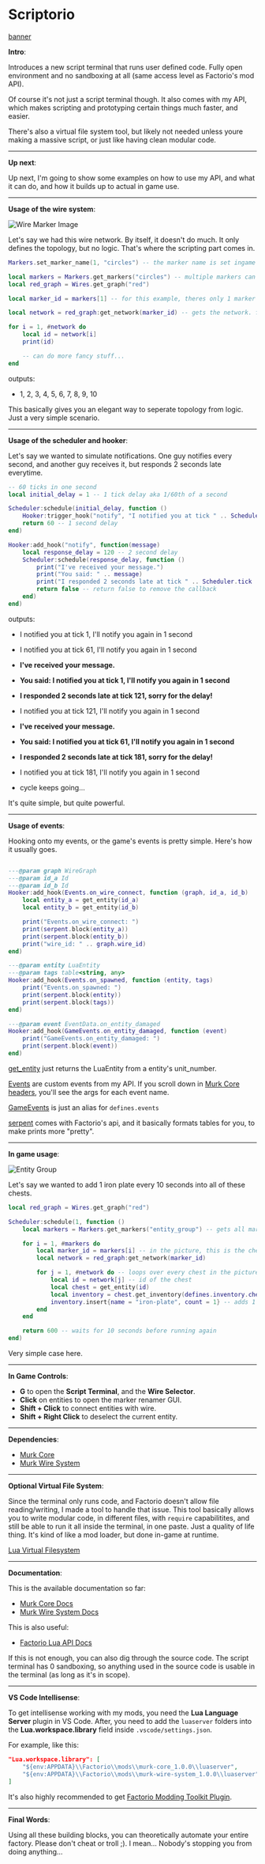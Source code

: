 # Scriptorio

[banner](images/banner.png)

**Intro**:

Introduces a new script terminal that runs user defined code. Fully open environment and no sandboxing at all (same access level as Factorio's mod API).

Of course it's not just a script terminal though. It also comes with my API, which makes scripting and prototyping certain things much faster, and easier. 

There's also a virtual file system tool, but likely not needed unless youre making a massive script, or just like having clean modular code.

---

**Up next**:

Up next, I'm going to show some examples on how to use my API, and what it can do, and how it builds up to actual in game use.

---

**Usage of the wire system**:

![Wire Marker Image](images/wire_marker.png)

Let's say we had this wire network. By itself, it doesn't do much. It only defines the topology, but no logic. That's where the scripting part comes in.

``` lua
Markers.set_marker_name(1, "circles") -- the marker name is set ingame via a gui, but we do this for now since it's an example.

local markers = Markers.get_markers("circles") -- multiple markers can have the same name, hence get_markers
local red_graph = Wires.get_graph("red")

local marker_id = markers[1] -- for this example, theres only 1 marker named "circles", hence index = 1

local network = red_graph:get_network(marker_id) -- gets the network. from the image, it will return [1, 10].

for i = 1, #network do
    local id = network[i]
    print(id)

    -- can do more fancy stuff...
end
```

outputs:
- 1, 2, 3, 4, 5, 6, 7, 8, 9, 10

This basically gives you an elegant way to seperate topology from logic. Just a very simple scenario.

---

**Usage of the scheduler and hooker**:

Let's say we wanted to simulate notifications. One guy notifies every second, and another guy receives it, but responds 2 seconds late everytime.

``` lua
-- 60 ticks in one second
local initial_delay = 1 -- 1 tick delay aka 1/60th of a second

Scheduler:schedule(initial_delay, function ()
    Hooker:trigger_hook("notify", "I notified you at tick " .. Scheduler.tick .. ", I'll notify you again in 1 second")
    return 60 -- 1 second delay
end)

Hooker:add_hook("notify", function(message)
    local response_delay = 120 -- 2 second delay
    Scheduler:schedule(response_delay, function ()
        print("I've received your message.")
        print("You said: " .. message)
        print("I responded 2 seconds late at tick " .. Scheduler.tick .. ", sorry for the delay!")
        return false -- return false to remove the callback
    end)
end)

```

outputs:
- I notified you at tick 1, I'll notify you again in 1 second
- I notified you at tick 61, I'll notify you again in 1 second

- **I've received your message.**
- **You said: I notified you at tick 1, I'll notify you again in 1 second**
- **I responded 2 seconds late at tick 121, sorry for the delay!**

- I notified you at tick 121, I'll notify you again in 1 second

- **I've received your message.**
- **You said: I notified you at tick 61, I'll notify you again in 1 second**
- **I responded 2 seconds late at tick 181, sorry for the delay!**

- I notified you at tick 181, I'll notify you again in 1 second

- cycle keeps going...

It's quite simple, but quite powerful.

---

**Usage of events**:

Hooking onto my events, or the game's events is pretty simple. Here's how it usually goes.

``` lua

---@param graph WireGraph
---@param id_a Id
---@param id_b Id
Hooker:add_hook(Events.on_wire_connect, function (graph, id_a, id_b)
    local entity_a = get_entity(id_a)
    local entity_b = get_entity(id_b)

    print("Events.on_wire_connect: ")
    print(serpent.block(entity_a))
    print(serpent.block(entity_b))
    print("wire_id: " .. graph.wire_id)
end)

---@param entity LuaEntity
---@param tags table<string, any>
Hooker:add_hook(Events.on_spawned, function (entity, tags)
    print("Events.on_spawned: ")
    print(serpent.block(entity))
    print(serpent.block(tags))
end)

---@param event EventData.on_entity_damaged
Hooker:add_hook(GameEvents.on_entity_damaged, function (event)
    print("GameEvents.on_entity_damaged: ")
    print(serpent.block(event))
end)

```

[get_entity](https://github.com/murk108/murk-core/blob/main/luaserver/globals.d.lua) just returns the LuaEntity from a entity's unit_number.

[Events](https://github.com/murk108/murk-core/blob/main/core/event_defines.lua) are custom events from my API. If you scroll down in [Murk Core headers](https://github.com/murk108/murk-core/blob/main/luaserver/headers.d.lua), you'll see the args for each event name.

[GameEvents](https://lua-api.factorio.com/latest/events.html) is just an alias for `defines.events`

[serpent](https://lua-api.factorio.com/latest/auxiliary/libraries.html) comes with Factorio's api, and it basically formats tables for you, to make prints more "pretty".

---

**In game usage**:

![Entity Group](images/entity_group.png)

Let's say we wanted to add 1 iron plate every 10 seconds into all of these chests.

``` lua
local red_graph = Wires.get_graph("red")

Scheduler:schedule(1, function ()
    local markers = Markers.get_markers("entity_group") -- gets all markers named "entity_group"

    for i = 1, #markers do
        local marker_id = markers[i] -- in the picture, this is the chest marked "entity_group"
        local network = red_graph:get_network(marker_id)

        for j = 1, #network do -- loops over every chest in the picture
            local id = network[j] -- id of the chest
            local chest = get_entity(id)
            local inventory = chest.get_inventory(defines.inventory.chest)
            inventory.insert{name = "iron-plate", count = 1} -- adds 1 iron plate into the chest
        end
    end

    return 600 -- waits for 10 seconds before running again
end)
```

Very simple case here.

---

**In Game Controls**:

- **G** to open the **Script Terminal**, and the **Wire Selector**.
- **Click** on entities to open the marker renamer GUI.
- **Shift + Click** to connect entities with wire.
- **Shift + Right Click** to deselect the current entity.

---

**Dependencies**: 

- [Murk Core](https://github.com/murk108/murk-core)
- [Murk Wire System](https://github.com/murk108/murk-wire-system)

---

**Optional Virtual File System**:

Since the terminal only runs code, and Factorio doesn't allow file reading/writing, I made a tool to handle that issue. This tool basically allows you to write modular code, in different files, with `require` capabilitites, and still be able to run it all inside the terminal, in one paste. Just a quality of life thing. It's kind of like a mod loader, but done in-game at runtime.

[Lua Virtual Filesystem](https://github.com/murk108/lua-vfs)

---

**Documentation**:

This is the available documentation so far:
- [Murk Core Docs](https://github.com/murk108/murk-core/tree/main/luaserver)
- [Murk Wire System Docs](https://github.com/murk108/murk-wire-system/tree/main/luaserver)

This is also useful:
- [Factorio Lua API Docs](https://lua-api.factorio.com/)


If this is not enough, you can also dig through the source code. The script terminal has 0 sandboxing, so anything used in the source code is usable in the terminal (as long as it's in scope).

---

**VS Code Intellisense**:

To get intellisense working with my mods, you need the **Lua Language Server** plugin in VS Code. After, you need to add the `luaserver` folders into the **Lua.workspace.library** field inside `.vscode/settings.json`.

For example, like this:

``` json
"Lua.workspace.library": [
    "${env:APPDATA}\\Factorio\\mods\\murk-core_1.0.0\\luaserver",
    "${env:APPDATA}\\Factorio\\mods\\murk-wire-system_1.0.0\\luaserver"
]
```

It's also highly recommended to get [Factorio Modding Toolkit Plugin](https://marketplace.visualstudio.com/items?itemName=justarandomgeek.factoriomod-debug).

---

**Final Words**:

Using all these building blocks, you can theoretically automate your entire factory. Please don't cheat or troll ;). I mean... Nobody's stopping you from doing anything...
